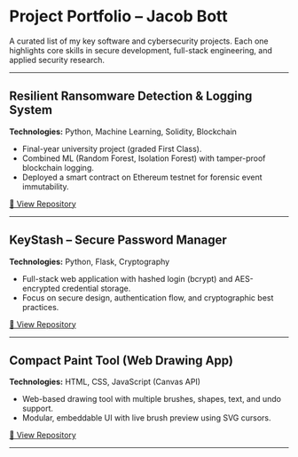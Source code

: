 # Project Portfolio – Jacob Bott

A curated list of my key software and cybersecurity projects. Each one highlights core skills in secure development, full-stack engineering, and applied security research.

---

## Resilient Ransomware Detection & Logging System  
**Technologies:** Python, Machine Learning, Solidity, Blockchain  
- Final-year university project (graded First Class).  
- Combined ML (Random Forest, Isolation Forest) with tamper-proof blockchain logging.  
- Deployed a smart contract on Ethereum testnet for forensic event immutability.

[🔗 View Repository](https://github.com/torob-stack/ransomware-detection-ml-blockchain)

---

## KeyStash – Secure Password Manager  
**Technologies:** Python, Flask, Cryptography  
- Full-stack web application with hashed login (bcrypt) and AES-encrypted credential storage.  
- Focus on secure design, authentication flow, and cryptographic best practices.

[🔗 View Repository](https://github.com/torob-stack/KeyStash)

---

## Compact Paint Tool (Web Drawing App)  
**Technologies:** HTML, CSS, JavaScript (Canvas API)  
- Web-based drawing tool with multiple brushes, shapes, text, and undo support.  
- Modular, embeddable UI with live brush preview using SVG cursors.

[🔗 View Repository](https://github.com/torob-stack/paint-widget)

---
